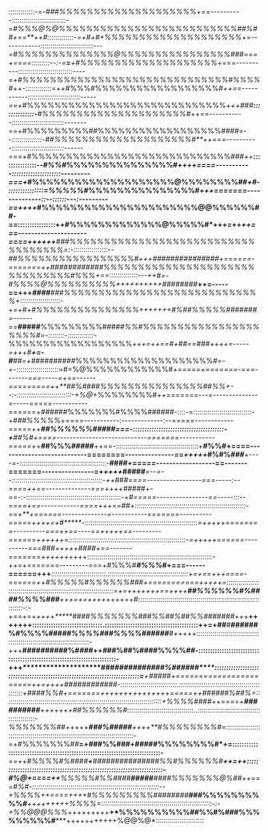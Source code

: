 :::::::::::::-=-*###%%%%%%%%%%%%%%%%%%%%*+==----------:::::::::::::::::::::::::::-=#*%%%@%@%%%%%%%%%%%%%%%%%%%%%%%%%%##%##+==**++#:::::::::::::-=+#+#+%%%%%%%%%%%%%%%%%%%%*+=------------::::::::::::::::::::::::::---=*#%%%%%%%%%%%%%%@%%%%%%%%%%%%%%%%###===+====:::::::::--:-=**=**+#%%%%%%%%%%%%%%%%%%%%*+===----------:::::::::::::::::::::::::::----=+*#%%%%%%%%%%%%%%%%%%%%%%%%%%%%%%#%%%%#*++-:::::::::::::=++#%%%#%%%%%%%%%%%%%%%%%%#*++==-----------::::::::::::::::::::::::::-----==+*#%%%%%%%%%%%%%%%%%%%%%%%%%%%%%*+++###**::::::::::::::-**#%%%%%%%%%%%%%%%%%%%%%#*++==-----------::::::::::::::::::::::::::-------==+#%%%%%%%%%##%%%%%%%%%%%%%%%%%%####=--*:::::::::::::::-##%%%%%%%%%%%%%%%%%%%%#**++===----------::::::::::::::::::::::::::------===+*#%%%%%%%%%%%%%%%%%%%%%%%%%%%%%###++**:::::::::::::::--*#%%#*%%%%%%%%%%%%%%%#*++++====-----------:::::::::::::::::::::---------===+*#%%%%%%%%%%%%%%%%%%%%@%%%%%%%%##*+#-:::::::::::::::=%%%%%*#%%%%%%%%%%%%%%%#*+++=======--------------::--::::::---:---------==++++*#%%%%%%%%%%%%%%%%%%%%%%@@%%%%%%##-==::::::::::::::::++#%%%%%%%%%%%%%@%%%%%#*+++=++*****++===---------------------====++++++**###%%%%%%%%%%%%%%%%%%%%%%%%%%%%%%%%%%%=:-:::::::::::::::::--##%%%%%%%%%%%%%%%%%#*+++*#####*##########*+======-=======++*############%%%%%%%%%%%%%%%%%%%%%%%%%%%%%%%#%%%*+==::::::::::::::---++#=-#%%%%@%%%%%%%%%%*++++**+++++**########***++=-----==+++*****####**#******##%%%%%%%%%%%%%%%%%%%%%%%%%%%%%+::::::::::::::::::::-+=+#+#%%%%%%%%%%%%%%%*+++++++*#%##%%%%%#*######*=------==***#####**%%%%%%%%%#*####%%#%%%%%%%%%%%%%%%%%%%%%#=-::::::::-:::::::::::::-*%%%%%%%%%%%%%%%%%%*+++=++****==*#+##==*###++++=-----=++*+*#**+=-#**##=+*##########%%%%%%%%%%%%%%%%%%%%#*=-+*-:::::::::::::::::::::=#=%@%%%%%%%%%%%%#*+=====+=======-===-------===-----=+==------=========++**##%####%%%%%%%%%%%%%%%##%%+--:-:::::::::::::::::::::::::::-+%@*+%%%%%%%%#++=======---=--------------=-----=====-----------======+*####*##%%%%%%%#%%%%######-::::-=:::::::::::::::::::::::::::::-+#*##%%%%%*+====-----------:-------------:--=====------------=====++******##%%%%%%#####==**=-:::::::::::::::::::::::::::::::::::::::-+**##%#*+====----------------------------=======-----------=====+*+****##%%%#####****++==-:::::::::::::::::::::::::::::::::::::::::+**#%%#+====---------------------------========---------------==*+++++*#%#%###**+----=-:::::::::::::::::::::::::::::::::::::::::::-**####+=====------------------==-------=======----------------=+*++++*#####***=--=--:::::::::::::::::::::::::::::::::::::::::::::-++*###*====-----------------===-----:--====++==--------------===++*++*####*#+-==-:-:::::::::::::::::::::::::::::::::::::::::::::::-+***#*=====----------------==-----:::--====+==------------====+++==*##****+:::::::::::::::::::::::::::::::::::::::::::::::::::::::-==+**+======--------------=-----------=======----------=====++++=+*#*****-::::::::::::::::::::::::::::::::::::::::::::::::::::::::=+++*++========----------===++==----==+++++==---------======++++++******=::::::::::::::::::::::::::::::::::::::::::::::::::::::::::-=+++++======----------===*###*+++++*####*+==-------=======++++++*++++::::::::::::::::::::::::::::::::::::::::::::::::::::::::::::::-++=+=======---------===+#%%%#***#%%%#*+===------======+++******:::::::::::::::::::::::::::.::::::::::::::::::::::::::::::::::::::::+=+==+++====-======++*#%%%%%#%%%%%%###*+===========++++*+****=::::::::::::::::::::::::::::::::::::::::::::::::::::::::::::::::::::=+=+++++++==+++*+**##%%%%%%#%####%%%%###***+++=+=++++*++++++#:::::::::::::::::::::::::::::::::::::::::::::::::::::::::::::::::::-:-+==+=+*++++*****####%%%%%%%###%%##%##%%#######*+++**+++++++::::::::::::::::::::::::::::::.::::::::::::::::::::::::::::::::::::::::++=+*##***#**######%#%%%%###*##%%%%###%%%%######***#*+*++++:::::::::::::::::::::::::::::::::::::::::::::::::::::::::::::::::::::::-+++**##########%#*##*#****++*******#*##%##%####%%%%##****-::::::::::::::::::::::::::::::::::::::::::::::::::::::::::::::::::::::::-+++**********************###*****###########%######****:::::::::::::::::::::::::::::::::::::::::::::::::::::::::::::::::::::::::::=**+#####*+=======================++=++++*############-::::::::::::::::::::::::::::.:::::::::::::::::::::::::::::::::::::::::::::::+####%%#*+=======+++++++***++++++++=====++######%##%=::::::::::::::::::::::::::::::::::::::::::::::::::::::::::::::::::::::::::::::+%%%%####*++====+***##########***+++++++*##%%%%%%#*:::::::::::::::::::::::::::::::::..::::::::::::::::::::::::::::::::::::::::::::-*%%%%%%%##*+++++***###%#####****++++**#%%%%%%%%#*=:::::::::::::::::::::::::::::::::::::::::::::::::::::::::::::::::::::::::::::::-=+#%%%%%%%##**=+****###%%###****+#####%%%%%%%%#*+=::::::::::::::::::::::::::::::::::::::::::::::::::::::::::::::::::::::::::::-**==++*#%%%%#%####**+**###############%%#%%%%%%#**++=++:::::::::::::::::::::::::::::::::::::::::::::::::::::::::::::::::::::::-#%@+====++**%%%%%#%%####***#####***####%%%%%%%@%##***++===#%#-:::::::::::::::::::::::::::::::::::::::::::::::::::::::::::::::--+%%%%++====++++*#%%%%%%%%%########***###%%%%%%%%%%#***+++++++++%%%%=:::::::::::::::::::::::::::::::::::::::::::::::::::::::-:-+%%@@@%%%*+++++++++**+*%%%%%%%%%%##%%#%###%%%%%%%%%#*****+++++++++++%@@%@*::::::::::::::::::::::::
